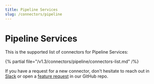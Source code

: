 ```yaml
---
title: Pipeline Services
slug: /connectors/pipeline
---
```


# Pipeline Services

This is the supported list of connectors for Pipeline Services:

{% partial file="/v1.3/connectors/pipeline/connectors-list.md" /%}

If you have a request for a new connector, don't hesitate to reach out in [Slack](https://slack.open-metadata.org/) or
open a [feature request](https://github.com/open-metadata/OpenMetadata/issues/new/choose) in our GitHub repo.
